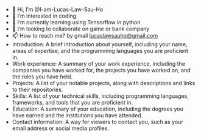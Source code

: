 - 👋 Hi, I’m @I-am-Lucas-Law-Sau-Ho
- 👀 I’m interested in coding
- 🌱 I’m currently learning using Tensorflow in python
- 💞️ I’m looking to collaborate on game or bank company
- 📫 How to reach me? by gmail lucaslawsauho@gmail.com 
- Introduction: A brief introduction about yourself, including your name, areas of expertise, and the programming languages you are proficient in.
- Work experience: A summary of your work experience, including the companies you have worked for, the projects you have worked on, and the roles you have held.
- Projects: A list of your notable projects, along with descriptions and links to their repositories.
- Skills: A list of your technical skills, including programming languages, frameworks, and tools that you are proficient in.
- Education: A summary of your education, including the degrees you have earned and the institutions you have attended.
- Contact information: A way for viewers to contact you, such as your email address or social media profiles.

<!---
I-am-Lucas-Law-Sau-Ho/I-am-Lucas-Law-Sau-Ho is a ✨ special ✨ repository because its `README.md` (this file) appears on your GitHub profile.
You can click the Preview link to take a look at your changes.
--->
